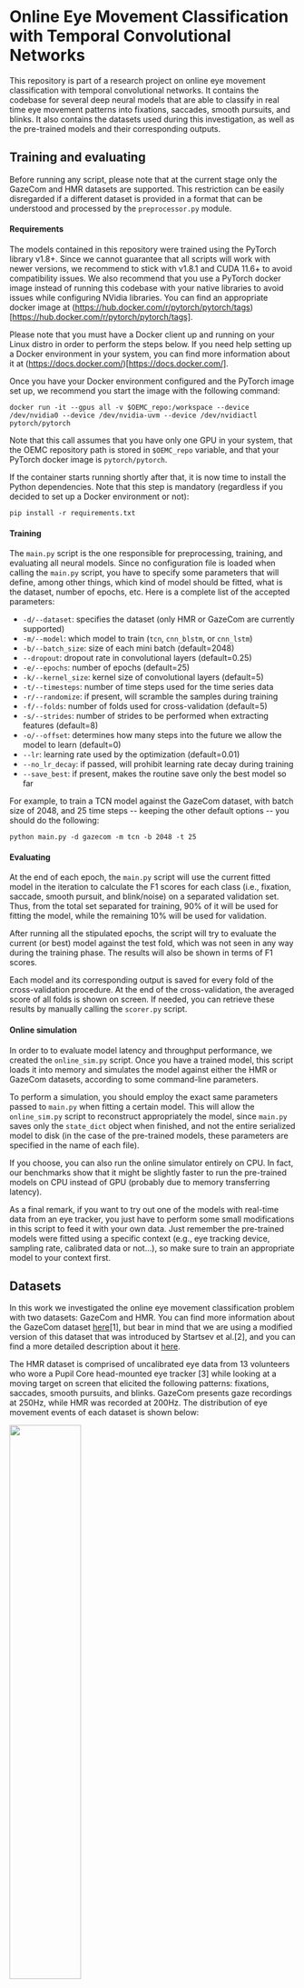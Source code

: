 # Online Eye Movement Classification with Temporal Convolutional Networks

This repository is part of a research project on online eye movement classification with 
temporal convolutional networks. It contains the codebase for several deep neural models 
that are able to classify in real time eye movement patterns into fixations, saccades, 
smooth pursuits, and blinks. It also contains the datasets used during this investigation, 
as well as the pre-trained models and their corresponding outputs.


## Training and evaluating

Before running any script, please note that at the current stage only the GazeCom and HMR
datasets are supported. This restriction can be easily disregarded if a
different dataset is provided in a format that can be understood and processed 
by the `preprocessor.py` module. 


#### Requirements

The models contained in this repository were trained using the PyTorch library v1.8+.
Since we cannot guarantee that all scripts will work with newer versions, we 
recommend to stick with v1.8.1 and CUDA 11.6+ to avoid compatibility issues. We also 
recommend that you use a PyTorch docker image instead of running this codebase with 
your native libraries to avoid issues while configuring NVidia libraries.
You can find an appropriate docker image at 
(https://hub.docker.com/r/pytorch/pytorch/tags)[https://hub.docker.com/r/pytorch/pytorch/tags].

Please note that you must have a Docker client up and running on your Linux distro
in order to perform the steps below. If you need help setting up a Docker environment
in your system, you can find more information about it at (https://docs.docker.com/)[https://docs.docker.com/].

Once you have your Docker environment configured and the PyTorch image set up, we recommend you
start the image with the following command:
```
docker run -it --gpus all -v $OEMC_repo:/workspace --device /dev/nvidia0 --device /dev/nvidia-uvm --device /dev/nvidiactl pytorch/pytorch
```

Note that this call assumes that you have only one GPU in your system, that the OEMC repository
path is stored in `$OEMC_repo` variable, and that your PyTorch docker image is `pytorch/pytorch`.

If the container starts running shortly after that, it is now time to install the
Python dependencies. Note that this step is mandatory (regardless if you decided to set up
a Docker environment or not):
```
pip install -r requirements.txt
```


#### Training 

The `main.py` script is the one responsible for preprocessing, training, and evaluating
all neural models. Since no configuration file is loaded when calling the `main.py` script, 
you have to specify some parameters that will define, among other things,
which kind of model should be fitted, what is the dataset, number of epochs, etc.
Here is a complete list of the accepted parameters:

  * `-d/--dataset`: specifies the dataset (only HMR or GazeCom are currently supported)
  * `-m/--model`: which model to train (`tcn`, `cnn_blstm`, or `cnn_lstm`) 
  * `-b/--batch_size`: size of each mini batch (default=2048)
  * `--dropout`: dropout rate in convolutional layers (default=0.25)
  * `-e/--epochs`: number of epochs (default=25)
  * `-k/--kernel_size`: kernel size of convolutional layers (default=5)
  * `-t/--timesteps`: number of time steps used for the time series data
  * `-r/--randomize`: if present, will scramble the samples during training
  * `-f/--folds`: number of folds used for cross-validation (default=5)
  * `-s/--strides`: number of strides to be performed when extracting features (default=8)
  * `-o/--offset`: determines how many steps into the future we allow the model to learn (default=0)
  * `--lr`: learning rate used by the optimization (default=0.01)
  * `--no_lr_decay`: if passed, will prohibit learning rate decay during training
  * `--save_best`: if present, makes the routine save only the best model so far

For example, to train a TCN model against the GazeCom dataset, with batch size of 2048, 
and 25 time steps -- keeping the other default options -- you should do the following:
```
python main.py -d gazecom -m tcn -b 2048 -t 25
```


#### Evaluating

At the end of each epoch, the `main.py` script will use the current fitted model
in the iteration to calculate the F1 scores for each class (i.e., fixation, saccade,
smooth pursuit, and blink/noise) on a separated validation set. Thus, from the total
set separated for training, 90% of it will be used for fitting the model, while the
remaining 10% will be used for validation. 

After running all the stipulated epochs, the script will try to evaluate the
current (or best) model against the test fold, which was not seen in any
way during the training phase. The results will also be shown in terms of F1 scores.

Each model and its corresponding output is saved for every fold of the
cross-validation procedure. At the end of the cross-validation,
the averaged score of all folds is shown on screen. If needed, you can
retrieve these results by manually calling the `scorer.py` script.


#### Online simulation

In order to to evaluate model latency and throughput performance, we created
the `online_sim.py` script. Once you have a trained model, this script loads it
into memory and simulates the model against either the HMR or GazeCom datasets, according
to some command-line parameters.

To perform a simulation, you should employ the exact same parameters passed to
`main.py` when fitting a certain model. This will allow the `online_sim.py`
script to reconstruct appropriately the model, since `main.py` saves only the
`state_dict` object when finished, and not the entire serialized model to disk
(in the case of the pre-trained models, these parameters are specified in the
name of each file).

If you choose, you can also run the online simulator entirely on CPU. In fact,
our benchmarks show that it might be slightly faster to run the pre-trained
models on CPU instead of GPU (probably due to memory transferring latency).

As a final remark, if you want to try out one of the models with real-time
data from an eye tracker, you just have to perform some small modifications in
this script to feed it with your own data. Just remember the pre-trained models
were fitted using a specific context (e.g., eye tracking device, 
sampling rate, calibrated data or not...), so make sure to train an
appropriate model to your context first.


## Datasets

In this work we investigated the online eye movement classification problem with
two datasets: GazeCom and HMR. You can find more information about the GazeCom 
dataset [here](https://scholar.harvard.edu/files/mdorr/files/paper.pdf)[1], but bear 
in mind that we are using a modified version of this dataset that was introduced 
by Startsev et al.[2], and you can find a more detailed description about it 
[here](https://link.springer.com/article/10.3758/s13428-018-1144-2).

The HMR dataset is comprised of uncalibrated eye data from 13 volunteers who wore 
a Pupil Core head-mounted eye tracker [3] while looking at a moving target on 
screen that elicited the following patterns: fixations, saccades, smooth pursuits, 
and blinks. GazeCom presents gaze recordings at 250Hz, while HMR was recorded at 200Hz. 
The distribution of eye movement events of each dataset is shown below:

<img src="avg_pattern_duration.png" width=50% />

The GazeCom data is available at the `data_gazecom` folder. Each subdirectory 
represents a video that was shown to a participant and inside of each subfolder 
there is a list of .csv files (each one corresponding to a single participant). 
In the .csv file, you will find the `x` and `y` gaze coordinates on screen, 
the eye tracker confidence value, and the associated label.

The HMR data is available at the `data_hmr` folder. Each subdirectory represents 
the data from a single participant. Inside each subfolder, you will find two .csv files,
each one corresponding to one of the volunteer's eyes. The columns in the .csv files are 
the same ones that are available in the GazeCom dataset, except that in the case of HMR,
`x` and `y` coordinates indicate the tracked pupil position in the eye camera space
instead of on-screen coordinates.

We also include here a script called `dataset_editor.py` that allows you to
visualize and edit both datasets.


## Results, outputs, and pre-trained models

We performed several experiments with the networks (TCN, CNN-BiLSTM, and CNN-LSTM) while 
conducting this study. The results of these trials are available in the `results` folder 
this repository. Inside it, you will find a detailed classification report for each model
and dataset in the files starting with a **clf_report_** prefix. We also provide
the confusion matrices for either sample and event level, as well as the F1 scores
for the additional experiments. In the case of the deep neural models, the general
ROC-AUC curves are the following:

<img src="results/fig_ROC_AUC_gazecom.png" width=40% /><img src="results/fig_ROC_AUC_hmr.png" width=40% />

For the sake of reproducibility, we also provide the outputs and pre-trained neural models
for all the described experiments in our paper. You can find the full outputs in the
`final_outputs` folder, while the models are available in the `final_models` folder.

To load an already trained model from one of the experiments, you can use the `online_sim.py`
script, as explained before.


### Acknowledgements

This work was funded by the São Paulo Research Foundation, grants 2015/26802-1 and 2016/10148-3. 


### References

* [1] Agtzidis, I., Startsev, M., & Dorr, M. (2016a). In the pursuit of (ground) truth: A hand-labelling tool for eye movements recorded during dynamic scene viewing. In 2016 IEEE second workshop on eye tracking and visualization (ETVIS) (pp. 65–68).
* [2] Startsev, M., Agtzidis, I. and Dorr, M., 2019. 1D CNN with BLSTM for automated classification of fixations, saccades, and smooth pursuits. Behavior Research Methods, 51(2), pp.556-572.
* [3] https://pupil-labs.com/products/core/

### Cite this work

```
This work is still is under peer review. We will update this section as soon as it gets published.
```

